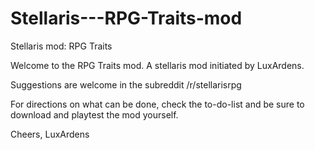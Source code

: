 # Stellaris---RPG-Traits-mod
Stellaris mod: RPG Traits

Welcome to the RPG Traits mod. A stellaris mod initiated by LuxArdens.

Suggestions are welcome in the subreddit /r/stellarisrpg

For directions on what can be done, check the to-do-list and be sure to download and playtest the mod yourself.

Cheers,
LuxArdens
